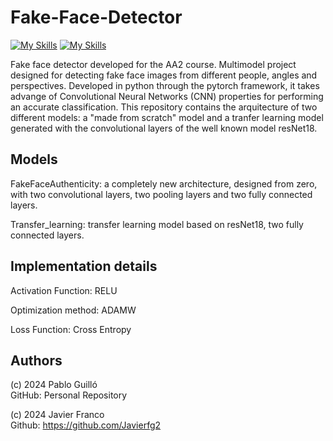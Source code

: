 # Fake-Face-Detector
[![My Skills](https://skillicons.dev/icons?i=python&perline=3)](https://www.python.org/)
[![My Skills](https://skillicons.dev/icons?i=pytorch&perline=3)](https://pytorch.org/)

Fake face detector developed for the AA2 course. Multimodel project designed for detecting fake face images from different people, angles and perspectives. Developed in python through the pytorch framework, it takes advange of Convolutional Neural Networks (CNN) properties for performing an accurate classification. This repository contains the arquitecture of two different models: a "made from scratch" model and a tranfer learning model generated with the convolutional layers of the well known model resNet18. 

## Models

FakeFaceAuthenticity: a completely new architecture, designed from zero, with two convolutional layers, two pooling layers and two fully connected layers.

Transfer_learning: transfer learning model based on resNet18, two fully connected layers.

## Implementation details

Activation Function: RELU

Optimization method: ADAMW

Loss Function: Cross Entropy

## Authors 
(c) 2024 Pablo Guilló  
GitHub: Personal Repository

(c) 2024 Javier Franco 
</br>
Github: https://github.com/Javierfg2





